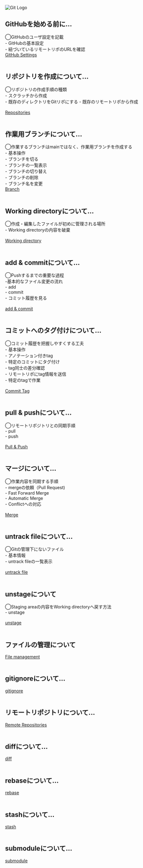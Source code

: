 ![Git Logo](https://www.wallpapertip.com/wmimgs/41-412889_git-and-github-logo.png)

## GitHubを始める前に...  
◯GitHubのユーザ設定を記載  
	- GitHubの基本設定  
	- 紐づいているリモートリポのURLを確認
	<br>
[GitHub Settings](https://github.com/hibikon/github-specification/blob/main/settings.txt)
<br><br>
## リポジトリを作成について...  
◯リポジトリの作成手順の種類  
	- スクラッチから作成  
	- 既存のディレクトリをGitリポにする
	- 既存のリモートリポから作成
	<br>  
[Repositories](https://github.com/hibikon/github-specification/blob/main/create-repo.txt)
<br><br>
## 作業用ブランチについて...  
◯作業するブランチはmainではなく、作業用ブランチを作成する  
	- 基本操作  
	- ブランチを切る  
	- ブランチの一覧表示  
	- ブランチの切り替え  
	- ブランチの削除  
	- ブランチ名を変更
	<br> 
[Branch](https://github.com/hibikon/github-specification/blob/main/branch.txt)
<br><br>
## Working directoryについて...  
◯作成・編集したファイルが初めに管理される場所  
	- Working directoryの内容を破棄
	<br>  
[Working directory](https://github.com/hibikon/github-specification/blob/main/working-directory.txt)
<br><br>
## add & commitについて...  
◯Pushするまでの重要な過程  
	-基本的なファイル変更の流れ  
	- add  
	- commit  
	- コミット履歴を見る
	<br>  
[add & commit](https://github.com/hibikon/github-specification/blob/main/add-commit.txt)
<br><br>
## コミットへのタグ付けについて...  
◯コミット履歴を把握しやすくする工夫  
	- 基本操作  
	- アノテーション付きtag  
	- 特定のコミットにタグ付け  
	- tag同士の差分確認  
	- リモートリポにtag情報を送信  
	- 特定のtagで作業
	<br>  
[Commit Tag](https://github.com/hibikon/github-specification/blob/main/tag.txt)
<br><br>
## pull & pushについて...  
◯リモートリポジトリとの同期手順  
	- pull  
	- push  
	<br>
[Pull & Push](https://github.com/hibikon/github-specification/blob/main/pull-push.txt)
<br><br>
## マージについて...  
◯作業内容を同期する手順  
	- mergeの依頼（Pull Request)  
	- Fast Forward Merge  
	- Automatic Merge  
	- Conflictへの対応  
	<br>
[Merge](https://github.com/hibikon/github-specification/blob/main/merge.txt)
<br><br>
## untrack fileについて...  
◯Gitの管理下にないファイル  
	- 基本情報  
	- untrack fileの一覧表示  
	<br>
[untrack file](https://github.com/hibikon/github-specification/blob/main/untrack-file.txt)
<br><br>
## unstageについて  
◯Staging areaの内容をWorking directoryへ戻す方法  
	- unstage  
	<br>
[unstage](https://github.com/hibikon/github-specification/blob/main/unstage.txt)
<br><br>
## ファイルの管理について
[File management](https://github.com/hibikon/github-specification/blob/main/file.txt)
<br><br>
## gitignoreについて...  
[gitignore](https://github.com/hibikon/github-specification/blob/main/gitignore.txt)
<br><br>
## リモートリポジトリについて...  
[Remote Repositories](https://github.com/hibikon/github-specification/blob/main/remote-repo.txt)
<br><br>
## diffについて...  
[diff](https://github.com/hibikon/github-specification/blob/main/diff.txt)
<br><br>
## rebaseについて...  
[rebase](https://github.com/hibikon/github-specification/blob/main/rebase.txt)
<br><br>
## stashについて...  
[stash](https://github.com/hibikon/github-specification/blob/main/stash.txt)
<br><br>
## submoduleについて...  
[submodule](https://github.com/hibikon/github-specification/blob/main/submodule.txt)
<br><br>
